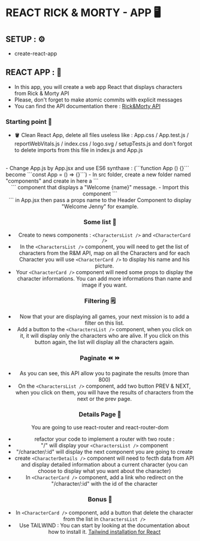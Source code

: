 # REACT RICK & MORTY - APP 🖥

## SETUP : ⚙️
- create-react-app

## REACT APP : 🧮
- In this app, you will create a web app React that displays characters from Rick & Morty API 
- Please, don't forget to make atomic commits with explicit messages 
- You can find the API documentation there : [Rick&Morty API](https://rickandmortyapi.com/documentation "Documentation") 

### Starting point 📌
- 🪣 Clean React App, delete all files useless like :
  App.css / App.test.js / reportWebVitals.js / index.css / logo.svg /     setupTests.js and don't forgot to delete imports from this file in index.js and App.js
<br>
- Change App.js by App.jsx and use ES6 synthaxe :
  (```function App () {}``` become ```const App = () => {}```)
- In src folder, create a new folder named "components" and create in here a ```<Header />``` component that displays a "Welcome {name}" message.
- Import this component ```<Header />``` in App.jsx then pass a props name to the Header Component to display "Welcome Jenny" for example.
  
### Some list 📝
- Create to news components : ```<CharactersList />``` and ```<CharacterCard />```
- In the ```<CharactersList />``` component, you will need to get the list of characters from the R&M API, map on all the Characters and for each Character you will use ```<CharacterCard />``` to display his name and his picture.
- Your ```<CharacterCard />``` component will need some props to display the character informations. You can add more informations than name and image if you want.

### Filtering 🗒
- Now that your are displaying all games, your next mission is to add a filter on this list.
- Add a button to the ```<CharactersList />``` component, when you click on it, it will display only the characters who are alive. If you click on this button again, the list will display all the characters again.

### Paginate ⏪ ⏩ 
- As you can see, this API allow you to paginate the results (more than 800)
- On the ```<CharactersList />``` component, add two button PREV & NEXT, when you click on them, you will have the results of characters from the next or the prev page. 

### Details Page 📖
You are going to use react-router and react-router-dom
- refactor your code to implement a router with two route :
- "/" will display your ```<CharactersList />``` component
- "/character/:id" will display the next component you are going to create
- create ```<CharacterDetails />``` component will need to fecth data from API and display detailed information about a current character (you can choose to display what you want about the character)
- In ```<CharacterCard />``` component, add a link who redirect on the "/character/:id" with the id of the character

### Bonus 🧨
- In ```<CharacterCard />``` component, add a button that delete the character from the list in ```CharactersList />```
- Use TAILWIND : You can start by looking at the documentation about how to install it. [Tailwind installation for React](https://tailwindcss.com/docs/guides/create-react-app "Documentation")

